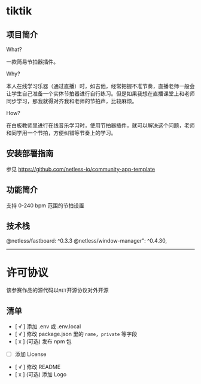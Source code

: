 <!-- 内容建议:以下为建议你可以补充的内容要点和方向 -->

# tiktik

<!-- 请将上面“项目名”替换为你本次参赛作品的项目名 -->

## 项目简介

<!-- 请描述此次参赛作品的简介，建议用「一句话简介」+ 详细介绍的形式 -->

What?

一款简易节拍器插件。

Why?

本人在线学习乐器（通过直播）时，如吉他，经常把握不准节奏，直播老师一般会让学生自己准备一个实体节拍器进行自行练习。但是如果我想在直播课堂上和老师同步学习，那我就得对齐我和老师的节拍声，比较麻烦。

How?

在白板教师里进行在线音乐学习时，使用节拍器插件，就可以解决这个问题，老师和同学用一个节拍，方便纠错等节奏上的学习。

## 安装部署指南

<!-- 请描述该应用的使用步骤，包括下载、依赖安装、参数及软硬件配置（如有）等，特别提醒：如果需要特殊硬件支持，请在 README 中写明，也和大赛官方沟通。 -->

参见 https://github.com/netless-io/community-app-template

## 功能简介

<!-- 请给出该应用的主要功能点 -->

支持 0-240 bpm 范围的节拍设置

## 技术栈

<!-- 请给出该应用主要的技术栈，包括使用的声网和环信（如有用） SDK 版本 -->

@netless/fastboard: ^0.3.3
@netless/window-manager": ^0.4.30,

---

# 许可协议

该参赛作品的源代码以`MIT`开源协议对外开源

## 清单

- [ √ ] 添加 .env 或 .env.local
- [ √ ] 修改 package.json 里的 `name`，`private` 等字段
- [ x ] (可选) 发布 npm 包
- [ ] 添加 License
- [ √ ] 修改 README
- [ x ] (可选) 添加 Logo
